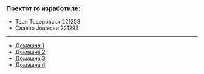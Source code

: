 ### Поектот го изработиле:
- Теон Тодоровски 221253
- Славчо Јошески 221293
---
- [Домашна 1](/Domasna%201)
- [Домашна 2](/Domasna%202)
- [Домашна 3](/Domasna%203)
- [Домашна 4](/Domasna%204)
